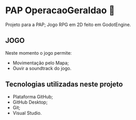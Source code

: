 # PAP OperacaoGeraldao :1234:
Projeto para a PAP;
Jogo RPG em 2D feito em GodotEngine.


## JOGO
Neste momento o jogo  permite:
- Movimentação pelo Mapa;
- Ouvir a soundtrack do jogo.





## Tecnologias utilizadas  neste projeto 
- Plataforma GitHub;
- GitHub Desktop;
- Git;
- Visual Studio.


